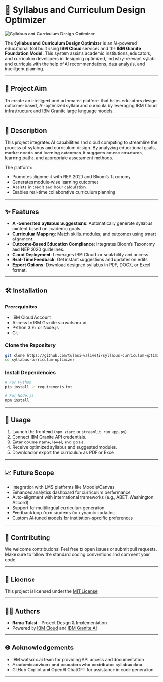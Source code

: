 # 📘 Syllabus and Curriculum Design Optimizer

![Syllabus and Curriculum Design Optimizer](./curriculum_agent.jpg)


The **Syllabus and Curriculum Design Optimizer** is an AI-powered educational tool built using **IBM Cloud** services and the **IBM Granite Foundation Model**. This system assists academic institutions, educators, and curriculum developers in designing optimized, industry-relevant syllabi and curricula with the help of AI recommendations, data analysis, and intelligent planning.

---

## 🎯 Project Aim

To create an intelligent and automated platform that helps educators design outcome-based, AI-optimized syllabi and curricula by leveraging IBM Cloud infrastructure and IBM Granite large language models.

---

## 📝 Description

This project integrates AI capabilities and cloud computing to streamline the process of syllabus and curriculum design. By analyzing educational goals, market needs, and learning outcomes, it suggests course structures, learning paths, and appropriate assessment methods.

The platform:
- Promotes alignment with NEP 2020 and Bloom’s Taxonomy
- Generates module-wise learning outcomes
- Assists in credit and hour calculation
- Enables real-time collaborative curriculum planning

---

## ✨ Features

- **AI-Generated Syllabus Suggestions**: Automatically generate syllabus content based on academic goals.
- **Curriculum Mapping**: Match skills, modules, and outcomes using smart alignment.
- **Outcome-Based Education Compliance**: Integrates Bloom’s Taxonomy and NEP 2020 guidelines.
- **Cloud Deployment**: Leverages IBM Cloud for scalability and access.
- **Real-Time Feedback**: Get instant suggestions and updates on edits.
- **Export Options**: Download designed syllabus in PDF, DOCX, or Excel format.

---

## 🛠 Installation

### Prerequisites
- IBM Cloud Account
- Access to IBM Granite via watsonx.ai
- Python 3.9+ or Node.js
- Git

### Clone the Repository
```bash
git clone https://github.com/tulasi-valiveti/syllabus-curriculum-optimizer.git
cd syllabus-curriculum-optimizer
```

### Install Dependencies
```bash
# For Python
pip install -r requirements.txt

# For Node.js
npm install
```

---

## 🧪 Usage

1. Launch the frontend (`npm start` or `streamlit run app.py`)
2. Connect IBM Granite API credentials.
3. Enter course name, level, and goals.
4. Receive optimized syllabus and suggested modules.
5. Download or export the curriculum as PDF or Excel.

---

## 📈 Future Scope

- Integration with LMS platforms like Moodle/Canvas
- Enhanced analytics dashboard for curriculum performance
- Auto-alignment with international frameworks (e.g., ABET, Washington Accord)
- Support for multilingual curriculum generation
- Feedback loop from students for dynamic updating
- Custom AI-tuned models for institution-specific preferences

---

## 🤝 Contributing

We welcome contributions! Feel free to open issues or submit pull requests. Make sure to follow the standard coding conventions and comment your code.

---

## 📄 License

This project is licensed under the [MIT License](LICENSE).

---

## 👨‍💻 Authors

- **Rama Tulasi** - Project Design & Implementation  
- Powered by [IBM Cloud](https://www.ibm.com/cloud) and [IBM Granite AI](https://www.ibm.com/products/granite)

---

## 🌐 Acknowledgements

- IBM watsonx.ai team for providing API access and documentation
- Academic advisors and educators who contributed syllabus data
- GitHub Copilot and OpenAI ChatGPT for assistance in code generation

---
